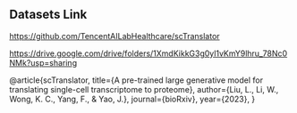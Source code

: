## Datasets Link

https://github.com/TencentAILabHealthcare/scTranslator

https://drive.google.com/drive/folders/1XmdKikkG3g0yl1vKmY9lhru_78Nc0NMk?usp=sharing

@article{scTranslator, title={A pre-trained large generative model for translating single-cell transcriptome to proteome}, author={Liu, L., Li, W., Wong, K. C., Yang, F., & Yao, J.}, journal={bioRxiv}, year={2023}, }
